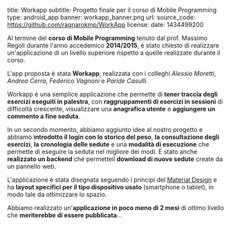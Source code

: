 title: Workapp
subtitle: Progetto finale per il corso di Mobile Programming
type: android_app
banner: workapp_banner.png
url:
source_code: https://github.com/ragnarokmp/WorkApp
license:
date: 1434499200

Al termine del **corso di Mobile Programming** tenuto dal prof. Massimo Regoli durante l'anno
accedemico **2014/2015**, è stato chiesto di realizzare un'applicazione di un livello superiore
rispetto a quelle realizzate durante il corso. 

L'app proposta è stata **Workapp**, realizzata con i colleghi *Alessio Moretti*, 
*Andrea Cerra*, *Federico Vagnoni* e *Paride Casulli*.

Workapp è una semplice applicazione che permette di **tener 
traccia degli esercizi eseguiti in palestra**, con **raggruppamenti di esercizi in 
sessioni** di difficoltà crescente, visualizzare una **anagrafica utente** e **aggiungere un 
commento a fine seduta**.

In un secondo momento, abbiamo aggiunto idee al nostro progetto e abbiamo **introdotto il login con 
lo storico del peso**, **la consultazione degli esercizi**, **la cronologia delle sedute** 
e una **modalità di esecuzione** che permette di eseguire la seduta nel migliore 
dei modi. È stato anche **realizzato un backend** che permetteil **download di nuove sedute** create da un pannello 
web.

L'applicazione è stata disegnata seguendo i principi del [Material Design](https://material.google.com/)
e ha **layout specifici per il tipo dispositivo usato** (smartphone o tablet), in modo tale da ottimizzare lo spazio.

Abbiamo realizzato un'**applicazione in poco meno di 2 mesi** di ottimo livello che **meriterebbe di essere pubblicata**...